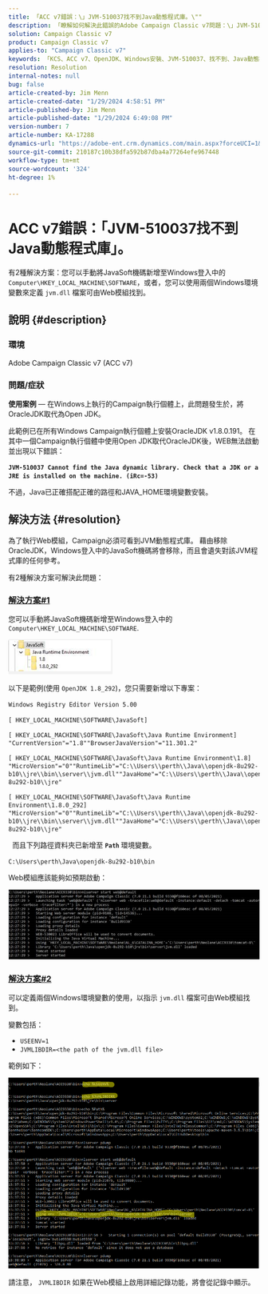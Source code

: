```yaml
---
title: 「ACC v7錯誤：\」JVM-510037找不到Java動態程式庫。\""
description: 「瞭解如何解決此錯誤的Adobe Campaign Classic v7問題：\」JVM-510037找不到Java動態程式庫。\""
solution: Campaign Classic v7
product: Campaign Classic v7
applies-to: "Campaign Classic v7"
keywords: 「KCS、ACC v7、OpenJDK、Windows安裝、JVM-510037、找不到、Java動態程式庫、Adobe Campaign Classic v7、疑難排解」
resolution: Resolution
internal-notes: null
bug: false
article-created-by: Jim Menn
article-created-date: "1/29/2024 4:58:51 PM"
article-published-by: Jim Menn
article-published-date: "1/29/2024 6:49:08 PM"
version-number: 7
article-number: KA-17288
dynamics-url: "https://adobe-ent.crm.dynamics.com/main.aspx?forceUCI=1&pagetype=entityrecord&etn=knowledgearticle&id=6d2368a8-c7be-ee11-9079-6045bd006268"
source-git-commit: 210187c10b38dfa592b87dba4a77264efe967448
workflow-type: tm+mt
source-wordcount: '324'
ht-degree: 1%

---
```


# ACC v7錯誤：「JVM-510037找不到Java動態程式庫」。


有2種解決方案：您可以手動將JavaSoft機碼新增至Windows登入中的 `Computer\HKEY_LOCAL_MACHINE\SOFTWARE`，或者，您可以使用兩個Windows環境變數來定義 `jvm.dll` 檔案可由Web模組找到。

## 說明 {#description}


### <b>環境</b>

Adobe Campaign Classic v7 (ACC v7)



### <b>問題/症狀</b>

<b>使用案例</b>  — 在Windows上執行的Campaign執行個體上，此問題發生於，將OracleJDK取代為Open JDK。

此範例已在所有Windows Campaign執行個體上安裝OracleJDK v1.8.0.191。 在其中一個Campaign執行個體中使用Open JDK取代OracleJDK後，WEB無法啟動並出現以下錯誤：

<b>`JVM-510037 Cannot find the Java dynamic library. Check that a JDK or a JRE is installed on the machine. (iRc=-53)`</b>

不過，Java已正確搭配正確的路徑和JAVA_HOME環境變數安裝。


## 解決方法 {#resolution}


為了執行Web模組，Campaign必須可看到JVM動態程式庫。 藉由移除OracleJDK，Windows登入中的JavaSoft機碼將會移除，而且會遺失對該JVM程式庫的任何參考。

有2種解決方案可解決此問題：

### <u>解決方案#1</u>

您可以手動將JavaSoft機碼新增至Windows登入中的 `Computer\HKEY_LOCAL_MACHINE\SOFTWARE`.

![](assets/de72732e-d310-ec11-b6e6-000d3a597e01.png)

以下是範例(使用 `OpenJDK 1.8_292`)，您只需要新增以下專案：

`Windows Registry Editor Version 5.00`

`[ HKEY_LOCAL_MACHINE\SOFTWARE\JavaSoft]`




```
[ HKEY_LOCAL_MACHINE\SOFTWARE\JavaSoft\Java Runtime Environment] "CurrentVersion"="1.8""BrowserJavaVersion"="11.301.2"
```





```
[ HKEY_LOCAL_MACHINE\SOFTWARE\JavaSoft\Java Runtime Environment\1.8] "MicroVersion"="0""RuntimeLib"="C:\\Users\\perth\\Java\\openjdk-8u292-b10\\jre\\bin\\server\\jvm.dll""JavaHome"="C:\\Users\\perth\\Java\\openjdk-8u292-b10\\jre"
```





```
[ HKEY_LOCAL_MACHINE\SOFTWARE\JavaSoft\Java Runtime Environment\1.8.0_292] "MicroVersion"="0""RuntimeLib"="C:\\Users\\perth\\Java\\openjdk-8u292-b10\\jre\\bin\\server\\jvm.dll""JavaHome"="C:\\Users\\perth\\Java\\openjdk-8u292-b10\\jre"
```


 
而且下列路徑資料夾已新增至 <b>`Path` </b>環境變數。

`C:\Users\perth\Java\openjdk-8u292-b10\bin`

Web模組應該能夠如預期啟動：

![](assets/f9d275cf-d910-ec11-b6e6-000d3a597e01.png)

### <u>解決方案#2</u>

可以定義兩個Windows環境變數的使用，以指示 `jvm.dll` 檔案可由Web模組找到。

變數包括：

- `USEENV=1`
- `JVMLIBDIR=<the path of the jvm.dll file>`


範例如下：

![](assets/108e8694-d814-ec11-b6e6-002248047155.png)

請注意， `JVMLIBDIR` 如果在Web模組上啟用詳細記錄功能，將會從記錄中顯示。
